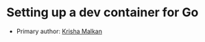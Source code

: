 # Setting up a dev container for Go

* Primary author: [Krisha Malkan](https://github.com/kdmalkan/comp423-course-notes)